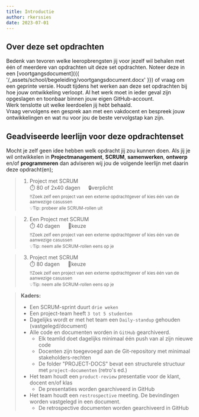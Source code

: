 ```yaml
---
title: Introductie
author: rkerssies
date: 2023-07-01
---
```


## Over deze set opdrachten
Bedenk van tevoren welke leeropbrengsten jij voor jezelf wil behalen met één of meerdere van opdrachten
uit deze set opdrachten. Noteer deze in een [voortgangsdocument]({{ '/_assets/school/begeleiding/voortgangsdocument.docx' }})
of vraag om een geprinte versie. Houdt tijdens het werken aan deze set opdrachten bij hoe jouw ontwikkeling verloopt.
Al het werk moet in ieder geval zijn opgeslagen en toonbaar binnen jouw eigen GitHub-account.   
Werk tenslotte uit welke leerdoelen jij hebt behaald. <br>
Vraag vervolgens een gesprek aan met een vakdocent en bespreek jouw ontwikkelingen en wat nu voor jou de beste vervolgstap kan zijn.


## Geadviseerde leerlijn voor deze opdrachtenset
Mocht je zelf geen idee hebben welk opdracht jij zou kunnen doen.
Als jij je wil ontwikkelen in **Projectmanagement**, **SCRUM**, **samenwerken**, **ontwerp** en/of **programmeren** dan adviseren wij jou de
volgende leerlijn met daarin deze opdracht(en);
> 1.  Project met SCRUM<br>
> ⏱️ 80 of 2x40 dagen &emsp; 🔒verplicht<br>
> <small>‼️Zoek zelf een project van een externe opdrachtgever of kies één van de aanwezige casussen</small><br>
> <small>💡Tip: probeer alle SCRUM-rollen uit</small>

> 2. Een Project met SCRUM<br>
> ⏱️ 40 dagen &emsp; 🪽keuze<br>
> <small>‼️Zoek zelf een project van een externe opdrachtgever of kies één van de aanwezige casussen</small><br>
> <small>💡Tip: neem alle SCRUM-rollen eens op je</small>

> 3. Project met SCRUM<br>
> ⏱️ 80 dagen &emsp; 🪽keuze<br>
> <small>‼️Zoek zelf een project van een externe opdrachtgever of kies één van de aanwezige casussen</small><br>
> <small>💡Tip: neem alle SCRUM-rollen eens op je</small>


> **Kaders:**
> * Een SCRUM-sprint duurt `drie weken`
> * Een project-team heeft `3 tot 5 studenten`
> * Dagelijks wordt er met het team een `Daily-standup` gehouden (vastgelegd/document)
> * Alle code en documenten worden in `GitHub` gearchiveerd.
>   * Elk teamlid doet dagelijks minimaal één push van al zijn nieuwe code  
>   * Docenten zijn toegevoegd aan de Git-repository met minimaal stakeholders-rechten
>   * De folder "PROJECT-DOCS" bevat een structurele structuur met `project-documenten` (retro's ed.)
> * Het team houdt een `product-review` presentatie voor de klant, docent en/of klas
>   * De presentaties worden gearchiveerd in GitHub
> * Het team houdt een `restrospective` meeting. De bevindingen worden vastgelegd in een document.
>   * De retrospective documenten worden gearchiveerd in GitHub
